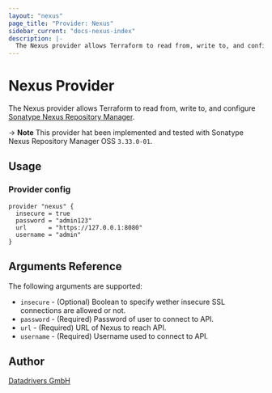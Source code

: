 ```yaml
---
layout: "nexus"
page_title: "Provider: Nexus"
sidebar_current: "docs-nexus-index"
description: |-
  The Nexus provider allows Terraform to read from, write to, and configure Sonatype Nexus Repository Manager
---
```


# Nexus Provider

The Nexus provider allows Terraform to read from, write to, and configure [Sonatype Nexus Repository Manager](https://www.sonatype.com/product-nexus-repository).

-> **Note** This provider hat been implemented and tested with Sonatype Nexus Repository Manager OSS `3.33.0-01`.

## Usage

### Provider config

```hcl
provider "nexus" {
  insecure = true
  password = "admin123"
  url      = "https://127.0.0.1:8080"
  username = "admin"
}
```

## Arguments Reference

The following arguments are supported:

* `insecure`  - (Optional) Boolean to specify wether insecure SSL connections are allowed or not.
* `password`  - (Required) Password of user to connect to API.
* `url`       - (Required) URL of Nexus to reach API.
* `username` - (Required) Username used to connect to API.

## Author

[Datadrivers GmbH](https://www.datadrivers.de)
